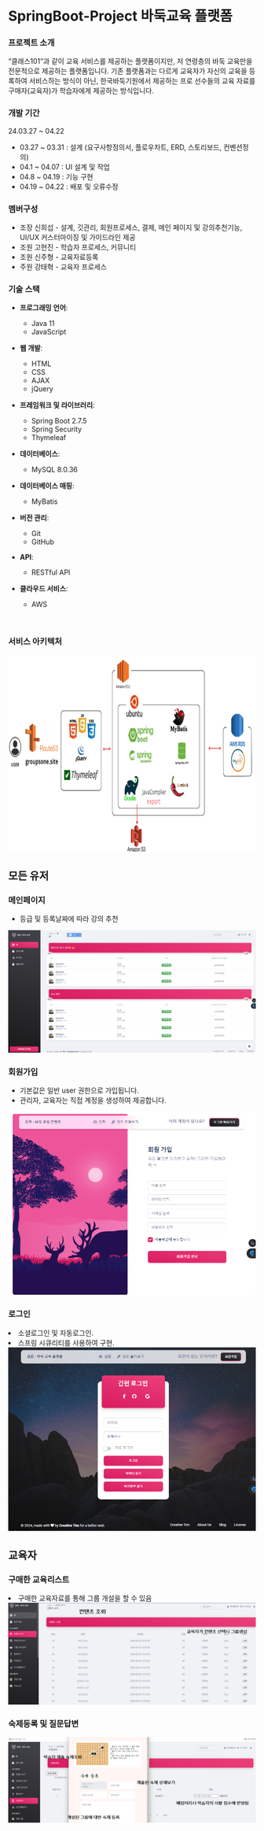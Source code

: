 <h1>SpringBoot-Project 바둑교육 플랫폼</h1>

<h3>프로젝트 소개</h3>
“클래스101”과 같이 교육 서비스를 제공하는 플랫폼이지만, 저 연령층의 바둑 교육만을 전문적으로 제공하는 플랫폼입니다. 기존 플랫폼과는 다르게 교육자가 자신의 교육을 등록하여 서비스하는 방식이 아닌, 한국바둑기원에서 제공하는 프로 선수들의 교육 자료를 구매자(교육자)가 학습자에게 제공하는 방식입니다.

<h3>개발 기간</h3>
24.03.27 ~ 04.22
<ul>
  <li>03.27 ~ 03.31 : 설계 (요구사항정의서, 플로우차트, ERD, 스토리보드, 컨벤션정의)</li>
  <li>04.1 ~ 04.07 : UI 설계 및 작업 </li>
  <li>04.8 ~ 04.19 : 기능 구현 </li>
  <li>04.19 ~ 04.22 : 배포 및 오류수정 </li>
</ul>

<h3>멤버구성</h3>
<ul>
  <li>조장 신희섭 - 설계, 깃관리, 회원프로세스, 결제, 메인 페이지 및 강의추천기능, UI/UX 커스터마이징 및 가이드라인 제공</li>
  <li>조원 고현진 - 학습자 프로세스, 커뮤니티</li>
  <li>조원 신주형 - 교육자료등록</li>
  <li>주원 강태혁 - 교육자 프로세스</li>
</ul>

### 기술 스택
- **프로그래밍 언어**:
  - Java 11
  - JavaScript

- **웹 개발**:
  - HTML
  - CSS
  - AJAX
  - jQuery

- **프레임워크 및 라이브러리**:
  - Spring Boot 2.7.5
  - Spring Security
  - Thymeleaf

- **데이터베이스**:
  - MySQL 8.0.36

- **데이터베이스 매핑**:
  - MyBatis

- **버전 관리**:
  - Git
  - GitHub

- **API**:
  - RESTful API

- **클라우드 서비스**:
  - AWS

<br>
<h3>서비스 아키텍처</h3> 
<img src="imgs/123.png" width="900" height="400">
<br>

<h2>모든 유저</h2>
<h3>메인페이지</h3>
<ul>
  <li>등급 및 등록날짜에 따라 강의 추천</li>
</ul>
<img src="imgs/mainpage.png">

<h3>회원가입</h3>
<ul>
  <li>기본값은 일반 user 권한으로 가입됩니다.</li>
  <li>관리자, 교육자는 직접 계정을 생성하여 제공합니다.</li>
</ul>
<img src="imgs/singUp.png">

<h3>로그인</h3>
  <li>소셜로그인 및 자동로그인.</li>
  <li>스프링 시큐리티를 사용하여 구현.</li>
<img src="imgs/login.png">
<br>
<h2>교육자</h2>
<h3>구매한 교육리스트</h3>
  <li>구매한 교육자료를 통해 그룹 개설을 할 수 있음</li>
<img src="imgs/eduSelectAdd.png">

<h3>숙제등록 및 질문답변</h3>
<img src="imgs/homeworkAdd.png"/
